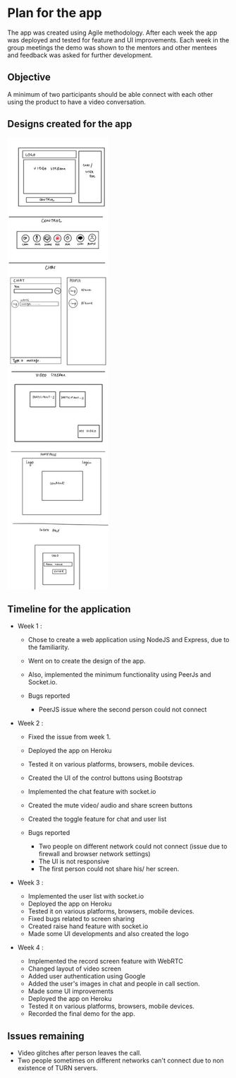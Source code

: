 # Plan for the app

The app was created using Agile methodology. After each week the app was deployed and tested for feature and UI improvements. Each week in the group meetings the demo was shown to the mentors and other mentees and feedback was asked for further development.

## Objective 

A minimum of two participants should be able connect with each other using the product to have a video conversation.

## Designs created for the app

![Design](https://github.com/rochisha0/circle/blob/master/public/assets/design.jpeg)

## Timeline for the application

- Week 1 :

  - Chose to create a web application using NodeJS and Express, due to the familiarity.
  - Went on to create the design of the app.
  - Also, implemented the minimum functionality using PeerJs and Socket.io.

  - Bugs reported
    - PeerJS issue where the second person could not connect

- Week 2 :

  - Fixed the issue from week 1.
  - Deployed the app on Heroku
  - Tested it on various platforms, browsers, mobile devices.
  - Created the UI of the control buttons using Bootstrap
  - Implemented the chat feature with socket.io
  - Created the mute video/ audio and share screen buttons
  - Created the toggle feature for chat and user list

  - Bugs reported
    - Two people on different network could not connect (issue due to firewall and browser network settings)
    - The UI is not responsive
    - The first person could not share his/ her screen.

- Week 3 :

  - Implemented the user list with socket.io
  - Deployed the app on Heroku
  - Tested it on various platforms, browsers, mobile devices.
  - Fixed bugs related to screen sharing
  - Created raise hand feature with socket.io
  - Made some UI developments and also created the logo

- Week 4 :
  - Implemented the record screen feature with WebRTC
  - Changed layout of video screen
  - Added user authentication using Google
  - Added the user's images in chat and people in call section.
  - Made some UI improvements
  - Deployed the app on Heroku
  - Tested it on various platforms, browsers, mobile devices.
  - Recorded the final demo for the app.

## Issues remaining

- Video glitches after person leaves the call.
- Two people sometimes on different networks can't connect due to non existence of TURN servers. 
